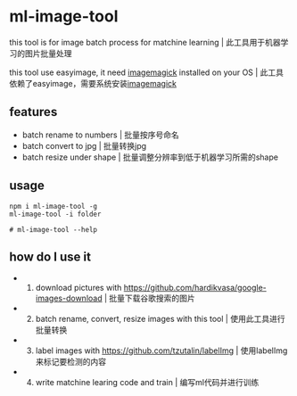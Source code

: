 # ml-image-tool

this tool is for image batch process for matchine learning | 此工具用于机器学习的图片批量处理

this tool use easyimage, it need [imagemagick](https://imagemagick.org/) installed on your OS | 此工具依赖了easyimage，需要系统安装[imagemagick](https://imagemagick.org/)

## features

- batch rename to numbers | 批量按序号命名
- batch convert to jpg | 批量转换jpg
- batch resize under shape | 批量调整分辨率到低于机器学习所需的shape

## usage

```
npm i ml-image-tool -g
ml-image-tool -i folder

# ml-image-tool --help
```

## how do I use it

- 1. download pictures with https://github.com/hardikvasa/google-images-download | 批量下载谷歌搜索的图片
- 2. batch rename, convert, resize images with this tool | 使用此工具进行批量转换
- 3. label images with https://github.com/tzutalin/labelImg | 使用labelImg来标记要检测的内容
- 4. write matchine learing code and train | 编写ml代码并进行训练

